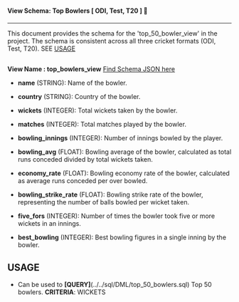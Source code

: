 # <h4 align="left"> View Schema: Top Bowlers [ ODI, Test, T20 ] 🏏 </h4>

<hr>

This document provides the schema for the 'top_50_bowler_view' in the project. The schema is consistent across all three cricket formats (ODI, Test, T20). SEE [USAGE](#usage)

##

**View Name : top_bowlers_view** [Find Schema JSON here](./top_bowlers_view.json)

- **name** (STRING): Name of the bowler.

- **country** (STRING): Country of the bowler.

- **wickets** (INTEGER): Total wickets taken by the bowler.

- **matches** (INTEGER): Total matches played by the bowler.

- **bowling_innings** (INTEGER): Number of innings bowled by the player.

- **bowling_avg** (FLOAT): Bowling average of the bowler, calculated as total runs conceded divided by total wickets taken.

- **economy_rate** (FLOAT): Bowling economy rate of the bowler, calculated as average runs conceded per over bowled.

- **bowling_strike_rate** (FLOAT): Bowling strike rate of the bowler, representing the number of balls bowled per wicket taken.

- **five_fors** (INTEGER): Number of times the bowler took five or more wickets in an innings.

- **best_bowling** (INTEGER): Best bowling figures in a single inning by the bowler.

## USAGE

- Can be used to **[QUERY]**(../../sql/DML/top_50_bowlers.sql) Top 50 bowlers. **CRITERIA**: WICKETS
